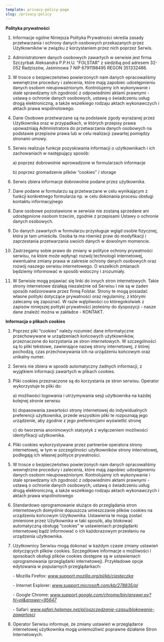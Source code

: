 ```yaml
---
template: privacy-policy-page
slug: /privacy-policy
---
```


**Polityka prywatności**

1. Informacje ogólne Niniejsza Polityka Prywatności określa zasady przetwarzania i ochrony danych osobowych przekazanych przez Użytkowników w związku z korzystaniem przez nich poprzez Serwis.
2. Administratorem danych osobowych zawartych w serwisie jest firma Szczyrbak Aleksandra P.P.H.U. "FOLSTAR" z siedzibą pod adresem 32-052 Radziszów, Jaśminowa 7 NIP 6791198495 REGON 351332486.
3. W trosce o bezpieczeństwo powierzonych nam danych opracowaliśmy wewnętrzne procedury i zalecenia, które mają zapobiec udostępnieniu danych osobom nieupoważnionym. Kontrolujemy ich wykonywanie i stale sprawdzamy ich zgodność z odpowiednimi aktami prawnymi - ustawą o ochronie danych osobowych, ustawą o świadczeniu usług drogą elektroniczną, a także wszelkiego rodzaju aktach wykonawczych i aktach prawa wspólnotowego.
4. Dane Osobowe przetwarzane są na podstawie zgody wyrażanej przez Użytkownika oraz w przypadkach, w których przepisy prawa upoważniają Administratora do przetwarzania danych osobowych na podstawie przepisów prawa lub w celu realizacji zawartej pomiędzy stronami umowy.
5. Serwis realizuje funkcje pozyskiwania informacji o użytkownikach i ich zachowaniach w następujący sposób:

   a) poprzez dobrowolnie wprowadzone w formularzach informacje

   b) poprzez gromadzenie plików “cookies” / storage

6. Serwis zbiera informacje dobrowolnie podane przez użytkownika.
7. Dane podane w formularzu są przetwarzane w celu wynikającym z funkcji konkretnego formularza np. w celu dokonania procesu obsługi kontaktu informacyjnego
8. Dane osobowe pozostawione w serwisie nie zostaną sprzedane ani udostępnione osobom trzecim, zgodnie z przepisami Ustawy o ochronie danych osobowych.
9. Do danych zawartych w formularzu przysługuje wgląd osobie fizycznej, która je tam umieściła. Osoba ta ma również praw do modyfikacji i zaprzestania przetwarzania swoich danych w dowolnym momencie.
10. Zastrzegamy sobie prawo do zmiany w polityce ochrony prywatności serwisu, na które może wpłynąć rozwój technologii internetowej, ewentualne zmiany prawa w zakresie ochrony danych osobowych oraz rozwój naszego serwisu internetowego. O wszelkich zmianach będziemy informować w sposób widoczny i zrozumiały.
11. W Serwisie mogą pojawiać się linki do innych stron internetowych. Takie strony internetowe działają niezależnie od Serwisu i nie są w żaden sposób nadzorowane przez firmę Folstar. Strony te mogą posiadać własne polityki dotyczące prywatności oraz regulaminy, z którymi zalecamy się zapoznać. W razie wątpliwości co któregokolwiek z zapisów niniejszej polityki prywatności jesteśmy do dyspozycji - nasze dane znaleźć można w zakładce - KONTAKT.

**Informacja o plikach cookies**

1. Poprzez piki “cookies” należy rozumieć dane informatyczne przechowywane w urządzeniach końcowych użytkowników, przeznaczone do korzystania ze stron internetowych. W szczególności są to pliki tekstowe, zawierające nazwę strony internetowej, z której pochodzą, czas przechowywania ich na urządzeniu końcowym oraz unikalny numer.
2. Serwis nie zbiera w sposób automatyczny żadnych informacji, z wyjątkiem informacji zawartych w plikach cookies.
3. Pliki cookies przeznaczone są do korzystania ze stron serwisu. Operator wykorzystuje te pliki do:

   a) możliwości logowania i utrzymywania sesji użytkownika na każdej kolejnej stronie serwisu

   b) dopasowania zawartości strony internetowej do indywidualnych preferencji użytkownika, przede wszystkim pliki te rozpoznają jego urządzenie, aby zgodnie z jego preferencjami wyświetlić stronę

   c) do tworzenia anonimowych statystyk z wyłączeniem możliwości identyfikacji użytkownika.

4. Pliki cookies wykorzystywane przez partnerów operatora strony internetowej, w tym w szczególności użytkowników strony internetowej, podlegają ich własnej polityce prywatności.
5. W trosce o bezpieczeństwo powierzonych nam danych opracowaliśmy wewnętrzne procedury i zalecenia, które mają zapobiec udostępnieniu danych osobom nieupoważnionym. Kontrolujemy ich wykonywanie i stale sprawdzamy ich zgodność z odpowiednimi aktami prawnymi - ustawą o ochronie danych osobowych, ustawą o świadczeniu usług drogą elektroniczną, a także wszelkiego rodzaju aktach wykonawczych i aktach prawa wspólnotowego
6. Standardowo oprogramowanie służące do przeglądania stron internetowych domyślnie dopuszcza umieszczanie plików cookies na urządzeniu końcowym Użytkownika. Ustawienia te mogą zostać zmienione przez Użytkownika w taki sposób, aby blokować automatyczną obsługę “cookies” w ustawieniach przeglądarki internetowej bądź informować o ich każdorazowym przesłaniu na urządzenia użytkownika.
7. Użytkownicy Serwisu mogą dokonać w każdym czasie zmiany ustawień dotyczących plików cookies. Szczegółowe informacje o możliwości i sposobach obsługi plików cookies dostępne są w ustawieniach oprogramowania (przeglądarki internetowej). Przykładowe opcje edytowania w popularnych przeglądarkach:

   \- Mozilla Firefox: _www.support.mozilla.org/pl/kb/ciasteczka_

   \- Internet Explorer: _www.support.microsoft.com/kb/278835/pl_

   \- Google Chrome: _www.support.google.com/chrome/bin/answer.py?hl=pl&answer=95647_

   \- Safari: _www.safari.helpmax.net/pl/oszczedzanie-czasu/blokowanie-zawartosci_

8. Operator Serwisu informuje, że zmiany ustawień w przeglądarce internetowej użytkownika mogą uniemożliwić poprawne działanie Stron Internetowych.
